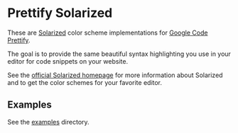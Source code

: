 Prettify Solarized
==================

These are [Solarized](http://ethanschoonover.com/solarized) color scheme implementations 
for [Google Code Prettify](http://code.google.com/p/google-code-prettify/).

The goal is to provide the same beautiful syntax highlighting you use in your editor for 
code snippets on your website.

See the [official Solarized homepage](http://ethanschoonover.com/solarized) for more 
information about Solarized and to get the color schemes for your favorite editor.

Examples
--------

See the [examples](examples) directory.
